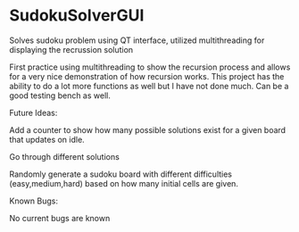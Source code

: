 # SudokuSolverGUI
Solves sudoku problem using QT interface, utilized multithreading for displaying the recrussion solution

First practice using multithreading to show the recursion process and allows for a very nice demonstration of how recursion works. 
This project has the ability to do a lot more functions as well but I have not done much. Can be a good testing bench as well. 



Future Ideas: 

Add a counter to show how many possible solutions exist for a given board that updates on idle.

Go through different solutions

Randomly generate a sudoku board with different difficulties (easy,medium,hard) based on how many initial cells are given. 



Known Bugs:

No current bugs are known
